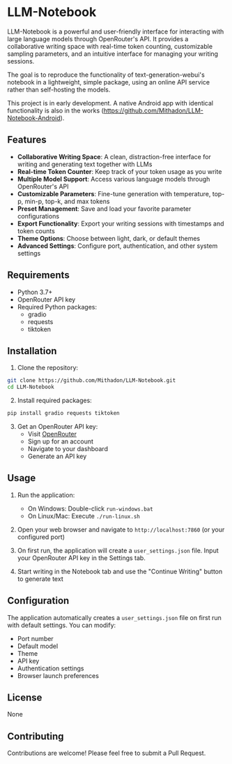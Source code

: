 # LLM-Notebook

LLM-Notebook is a powerful and user-friendly interface for interacting with large language models through OpenRouter's API. It provides a collaborative writing space with real-time token counting, customizable sampling parameters, and an intuitive interface for managing your writing sessions.

The goal is to reproduce the functionality of text-generation-webui's notebook in a lightweight, simple package, using an online API service rather than self-hosting the models.

This project is in early development. A native Android app with identical functionality is also in the works (https://github.com/Mithadon/LLM-Notebook-Android).

## Features

- **Collaborative Writing Space**: A clean, distraction-free interface for writing and generating text together with LLMs
- **Real-time Token Counter**: Keep track of your token usage as you write
- **Multiple Model Support**: Access various language models through OpenRouter's API
- **Customizable Parameters**: Fine-tune generation with temperature, top-p, min-p, top-k, and max tokens
- **Preset Management**: Save and load your favorite parameter configurations
- **Export Functionality**: Export your writing sessions with timestamps and token counts
- **Theme Options**: Choose between light, dark, or default themes
- **Advanced Settings**: Configure port, authentication, and other system settings

## Requirements

- Python 3.7+
- OpenRouter API key
- Required Python packages:
  - gradio
  - requests
  - tiktoken

## Installation

1. Clone the repository:
```bash
git clone https://github.com/Mithadon/LLM-Notebook.git
cd LLM-Notebook
```

2. Install required packages:
```bash
pip install gradio requests tiktoken
```

3. Get an OpenRouter API key:
   - Visit [OpenRouter](https://openrouter.ai/)
   - Sign up for an account
   - Navigate to your dashboard
   - Generate an API key

## Usage

1. Run the application:
   - On Windows: Double-click `run-windows.bat`
   - On Linux/Mac: Execute `./run-linux.sh`

2. Open your web browser and navigate to `http://localhost:7860` (or your configured port)

3. On first run, the application will create a `user_settings.json` file. Input your OpenRouter API key in the Settings tab.

4. Start writing in the Notebook tab and use the "Continue Writing" button to generate text

## Configuration

The application automatically creates a `user_settings.json` file on first run with default settings. You can modify:

- Port number
- Default model
- Theme
- API key
- Authentication settings
- Browser launch preferences

## License

None

## Contributing

Contributions are welcome! Please feel free to submit a Pull Request.
